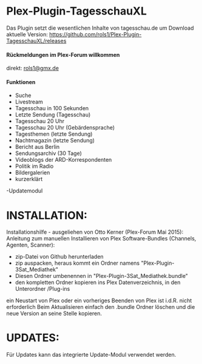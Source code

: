 Plex-Plugin-TagesschauXL
==================

Das Plugin setzt die wesentlichen Inhalte von tagesschau.de um
Download aktuelle Version: https://github.com/rols1/Plex-Plugin-TagesschauXL/releases

#### Rückmeldungen im Plex-Forum willkommen
direkt: rols1@gmx.de 
  
#### Funktionen
- Suche
- Livestream 
- Tagesschau in 100 Sekunden
- Letzte Sendung (Tagesschau)
- Tagesschau 20 Uhr
- Tagesschau 20 Uhr (Gebärdensprache)
- Tagesthemen (letzte Sendung)
- Nachtmagazin (letzte Sendung)
- Bericht aus Berlin
- Sendungsarchiv (30 Tage)
- Videoblogs der ARD-Korrespondenten
- Politik im Radio
- Bildergalerien
- kurzerklärt

-Updatemodul


INSTALLATION:
===================  
Installationshilfe - ausgeliehen von Otto Kerner (Plex-Forum Mai 2015):
Anleitung zum manuellen Installieren von Plex Software-Bundles (Channels, Agenten, Scanner):
- zip-Datei von Github herunterladen
- zip auspacken, heraus kommt ein Ordner namens "Plex-Plugin-3Sat_Mediathek"
- Diesen Ordner umbenennen in "Plex-Plugin-3Sat_Mediathek.bundle"
- den kompletten Ordner kopieren ins Plex Datenverzeichnis, in den Unterordner /Plug-ins

ein Neustart von Plex oder ein vorheriges Beenden von Plex ist i.d.R. nicht erforderlich
Beim Aktualisieren einfach den .bundle Ordner löschen und die neue Version an seine Stelle kopieren.

UPDATES:
===================  
Für Updates kann das integrierte Update-Modul verwendet werden.
 
   
